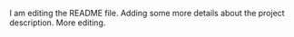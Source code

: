 I am editing the README file. Adding some more details about the project description. More editing.

